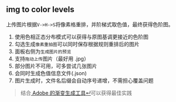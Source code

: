 ## img to color levels
上传图片根据`V->H->S`将像素格重排，并阶梯式取色值，最终获得色阶图。
1. 使用色相正态分布模式可以获得与原图基调更接近的色阶图
2. 勾选生成`像素重拍图`可以同时保存根据规则重排后的图片
3. 面板右侧为`生成图片的预览`
4. 支持`拖动上传`图片（最好用 .jpg）
5. 部分图片不可用，可多尝试几张图片
6. 会同时生成色值信息文件(.json)
7. 图片生成时，文件名后缀会自动序号递增，不需担心覆盖问题

>结合[ Adobe 的渐变生成工具↵](https://color.adobe.com/create/image-gradient)可以获得最佳实践

